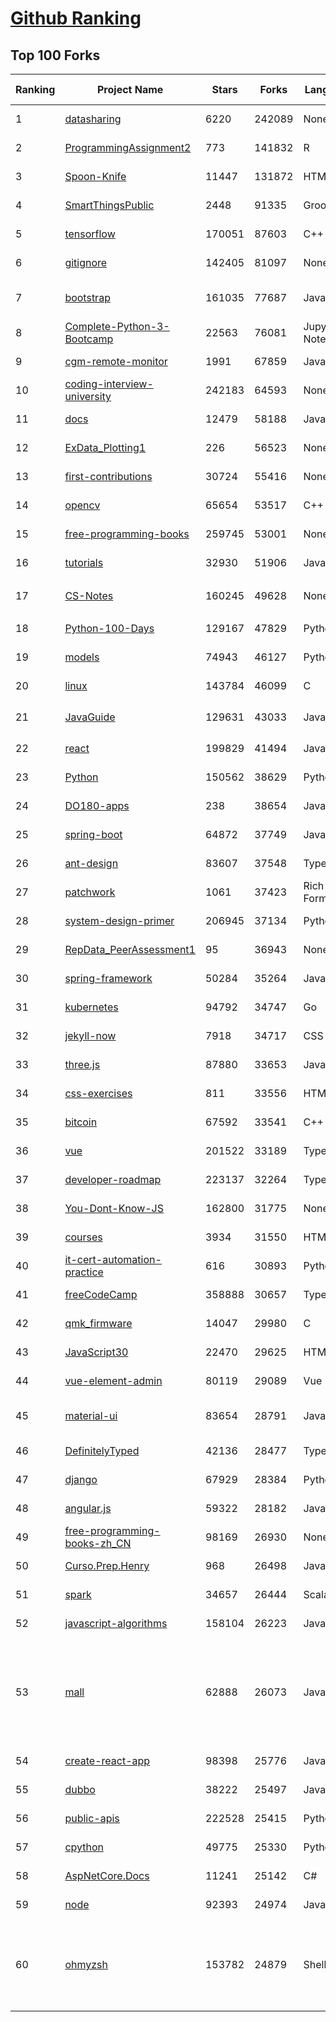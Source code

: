 [Github Ranking](../README.md)
==========

## Top 100 Forks

| Ranking | Project Name | Stars | Forks | Language | Open Issues | Description | Last Commit |
| ------- | ------------ | ----- | ----- | -------- | ----------- | ----------- | ----------- |
| 1 | [datasharing](https://github.com/jtleek/datasharing) | 6220 | 242089 | None | 296 | The Leek group guide to data sharing  | 2022-12-22T12:46:26Z |
| 2 | [ProgrammingAssignment2](https://github.com/rdpeng/ProgrammingAssignment2) | 773 | 141832 | R | 188 | Repository for Programming Assignment 2 for R Programming on Coursera | 2022-12-31T07:32:53Z |
| 3 | [Spoon-Knife](https://github.com/octocat/Spoon-Knife) | 11447 | 131872 | HTML | 1658 | This repo is for demonstration purposes only. | 2023-01-01T23:10:53Z |
| 4 | [SmartThingsPublic](https://github.com/SmartThingsCommunity/SmartThingsPublic) | 2448 | 91335 | Groovy | 60 | SmartThings open-source DeviceType Handlers and SmartApps code | 2023-01-01T11:11:01Z |
| 5 | [tensorflow](https://github.com/tensorflow/tensorflow) | 170051 | 87603 | C++ | 2017 | An Open Source Machine Learning Framework for Everyone | 2023-01-02T01:51:31Z |
| 6 | [gitignore](https://github.com/github/gitignore) | 142405 | 81097 | None | 0 | A collection of useful .gitignore templates | 2022-12-29T21:37:16Z |
| 7 | [bootstrap](https://github.com/twbs/bootstrap) | 161035 | 77687 | JavaScript | 240 | The most popular HTML, CSS, and JavaScript framework for developing responsive, mobile first projects on the web. | 2023-01-02T02:14:59Z |
| 8 | [Complete-Python-3-Bootcamp](https://github.com/Pierian-Data/Complete-Python-3-Bootcamp) | 22563 | 76081 | Jupyter Notebook | 92 | Course Files for Complete Python 3 Bootcamp Course on Udemy | 2022-11-23T12:11:04Z |
| 9 | [cgm-remote-monitor](https://github.com/nightscout/cgm-remote-monitor) | 1991 | 67859 | JavaScript | 139 | nightscout web monitor | 2023-01-01T22:18:10Z |
| 10 | [coding-interview-university](https://github.com/jwasham/coding-interview-university) | 242183 | 64593 | None | 39 | A complete computer science study plan to become a software engineer. | 2023-01-01T21:53:56Z |
| 11 | [docs](https://github.com/github/docs) | 12479 | 58188 | JavaScript | 102 | The open-source repo for docs.github.com | 2023-01-02T01:24:07Z |
| 12 | [ExData_Plotting1](https://github.com/rdpeng/ExData_Plotting1) | 226 | 56523 | None | 76 | Plotting Assignment 1 for Exploratory Data Analysis | 2022-11-02T16:40:14Z |
| 13 | [first-contributions](https://github.com/firstcontributions/first-contributions) | 30724 | 55416 | None | 14 | 🚀✨ Help beginners to contribute to open source projects | 2023-01-02T02:36:40Z |
| 14 | [opencv](https://github.com/opencv/opencv) | 65654 | 53517 | C++ | 2279 | Open Source Computer Vision Library | 2022-12-31T06:44:46Z |
| 15 | [free-programming-books](https://github.com/EbookFoundation/free-programming-books) | 259745 | 53001 | None | 36 | :books: Freely available programming books | 2023-01-01T19:24:01Z |
| 16 | [tutorials](https://github.com/eugenp/tutorials) | 32930 | 51906 | Java | 25 | Just Announced - "Learn Spring Security OAuth":  | 2023-01-01T15:51:44Z |
| 17 | [CS-Notes](https://github.com/CyC2018/CS-Notes) | 160245 | 49628 | None | 117 | :books: 技术面试必备基础知识、Leetcode、计算机操作系统、计算机网络、系统设计 | 2022-11-16T01:48:28Z |
| 18 | [Python-100-Days](https://github.com/jackfrued/Python-100-Days) | 129167 | 47829 | Python | 491 | Python - 100天从新手到大师 | 2022-12-27T18:45:41Z |
| 19 | [models](https://github.com/tensorflow/models) | 74943 | 46127 | Python | 1059 | Models and examples built with TensorFlow | 2022-12-29T20:01:36Z |
| 20 | [linux](https://github.com/torvalds/linux) | 143784 | 46099 | C | 0 | Linux kernel source tree | 2023-01-01T22:00:49Z |
| 21 | [JavaGuide](https://github.com/Snailclimb/JavaGuide) | 129631 | 43033 | Java | 63 | 「Java学习+面试指南」一份涵盖大部分 Java 程序员所需要掌握的核心知识。准备 Java 面试，首选 JavaGuide！ | 2022-12-30T05:45:17Z |
| 22 | [react](https://github.com/facebook/react) | 199829 | 41494 | JavaScript | 889 | A declarative, efficient, and flexible JavaScript library for building user interfaces. | 2023-01-01T18:44:56Z |
| 23 | [Python](https://github.com/TheAlgorithms/Python) | 150562 | 38629 | Python | 10 | All Algorithms implemented in Python | 2023-01-02T01:57:19Z |
| 24 | [DO180-apps](https://github.com/RedHatTraining/DO180-apps) | 238 | 38654 | JavaScript | 0 | DO180 Repository for Sample Applications | 2022-12-29T18:56:06Z |
| 25 | [spring-boot](https://github.com/spring-projects/spring-boot) | 64872 | 37749 | Java | 557 | Spring Boot | 2022-12-30T15:56:25Z |
| 26 | [ant-design](https://github.com/ant-design/ant-design) | 83607 | 37548 | TypeScript | 884 | An enterprise-class UI design language and React UI library | 2023-01-01T13:17:06Z |
| 27 | [patchwork](https://github.com/jlord/patchwork) | 1061 | 37423 | Rich Text Format | 22 | All the Git-it Workshop completers!  | 2023-01-01T22:43:39Z |
| 28 | [system-design-primer](https://github.com/donnemartin/system-design-primer) | 206945 | 37134 | Python | 167 | Learn how to design large-scale systems. Prep for the system design interview.  Includes Anki flashcards. | 2022-12-23T08:38:59Z |
| 29 | [RepData_PeerAssessment1](https://github.com/rdpeng/RepData_PeerAssessment1) | 95 | 36943 | None | 6 | Peer Assessment 1 for Reproducible Research | 2022-08-25T17:01:55Z |
| 30 | [spring-framework](https://github.com/spring-projects/spring-framework) | 50284 | 35264 | Java | 1290 | Spring Framework | 2022-12-29T13:19:01Z |
| 31 | [kubernetes](https://github.com/kubernetes/kubernetes) | 94792 | 34747 | Go | 1575 | Production-Grade Container Scheduling and Management | 2023-01-01T22:06:45Z |
| 32 | [jekyll-now](https://github.com/barryclark/jekyll-now) | 7918 | 34717 | CSS | 144 | Build a Jekyll blog in minutes, without touching the command line. | 2023-01-02T00:45:01Z |
| 33 | [three.js](https://github.com/mrdoob/three.js) | 87880 | 33653 | JavaScript | 357 | JavaScript 3D Library. | 2023-01-02T01:41:42Z |
| 34 | [css-exercises](https://github.com/TheOdinProject/css-exercises) | 811 | 33556 | HTML | 10 | None | 2023-01-02T01:40:44Z |
| 35 | [bitcoin](https://github.com/bitcoin/bitcoin) | 67592 | 33541 | C++ | 421 | Bitcoin Core integration/staging tree | 2023-01-01T09:42:42Z |
| 36 | [vue](https://github.com/vuejs/vue) | 201522 | 33189 | TypeScript | 348 | 🖖 Vue.js is a progressive, incrementally-adoptable JavaScript framework for building UI on the web. | 2023-01-02T02:10:13Z |
| 37 | [developer-roadmap](https://github.com/kamranahmedse/developer-roadmap) | 223137 | 32264 | TypeScript | 81 | Interactive roadmaps, guides and other educational content to help developers grow in their careers. | 2023-01-01T16:03:35Z |
| 38 | [You-Dont-Know-JS](https://github.com/getify/You-Dont-Know-JS) | 162800 | 31775 | None | 82 | A book series on JavaScript. @YDKJS on twitter. | 2022-10-25T19:54:03Z |
| 39 | [courses](https://github.com/DataScienceSpecialization/courses) | 3934 | 31550 | HTML | 26 | Course materials for the Data Science Specialization: https://www.coursera.org/specialization/jhudatascience/1 | 2021-03-30T06:51:57Z |
| 40 | [it-cert-automation-practice](https://github.com/google/it-cert-automation-practice) | 616 | 30893 | Python | 57 | Google IT Automation with Python Professional Certificate - Practice files | 2023-01-02T02:04:15Z |
| 41 | [freeCodeCamp](https://github.com/freeCodeCamp/freeCodeCamp) | 358888 | 30657 | TypeScript | 138 | freeCodeCamp.org's open-source codebase and curriculum. Learn to code for free. | 2023-01-01T23:47:13Z |
| 42 | [qmk_firmware](https://github.com/qmk/qmk_firmware) | 14047 | 29980 | C | 259 | Open-source keyboard firmware for Atmel AVR and Arm USB families | 2023-01-01T21:55:10Z |
| 43 | [JavaScript30](https://github.com/wesbos/JavaScript30) | 22470 | 29625 | HTML | 0 | 30 Day Vanilla JS Challenge | 2022-12-27T17:22:33Z |
| 44 | [vue-element-admin](https://github.com/PanJiaChen/vue-element-admin) | 80119 | 29089 | Vue | 1167 | :tada: A magical vue admin                                                                https://panjiachen.github.io/vue-element-admin | 2022-11-14T08:03:51Z |
| 45 | [material-ui](https://github.com/mui/material-ui) | 83654 | 28791 | JavaScript | 1101 | MUI Core: Ready-to-use foundational React components, free forever. It includes Material UI, which implements Google's Material Design. | 2023-01-01T19:39:23Z |
| 46 | [DefinitelyTyped](https://github.com/DefinitelyTyped/DefinitelyTyped) | 42136 | 28477 | TypeScript | 655 | The repository for high quality TypeScript type definitions. | 2023-01-01T22:59:39Z |
| 47 | [django](https://github.com/django/django) | 67929 | 28384 | Python | 0 | The Web framework for perfectionists with deadlines. | 2023-01-01T21:12:18Z |
| 48 | [angular.js](https://github.com/angular/angular.js) | 59322 | 28182 | JavaScript | 391 | AngularJS - HTML enhanced for web apps! | 2022-04-12T15:57:22Z |
| 49 | [free-programming-books-zh_CN](https://github.com/justjavac/free-programming-books-zh_CN) | 98169 | 26930 | None | 0 | :books: 免费的计算机编程类中文书籍，欢迎投稿 | 2022-12-05T08:12:22Z |
| 50 | [Curso.Prep.Henry](https://github.com/atralice/Curso.Prep.Henry) | 968 | 26498 | JavaScript | 0 | Curso de Preparación para Ingresar a Henry. | 2022-12-07T16:54:00Z |
| 51 | [spark](https://github.com/apache/spark) | 34657 | 26444 | Scala | 0 | Apache Spark - A unified analytics engine for large-scale data processing | 2023-01-02T02:58:12Z |
| 52 | [javascript-algorithms](https://github.com/trekhleb/javascript-algorithms) | 158104 | 26223 | JavaScript | 108 | 📝 Algorithms and data structures implemented in JavaScript with explanations and links to further readings | 2023-01-01T11:07:41Z |
| 53 | [mall](https://github.com/macrozheng/mall) | 62888 | 26073 | Java | 24 | mall项目是一套电商系统，包括前台商城系统及后台管理系统，基于SpringBoot+MyBatis实现，采用Docker容器化部署。 前台商城系统包含首页门户、商品推荐、商品搜索、商品展示、购物车、订单流程、会员中心、客户服务、帮助中心等模块。 后台管理系统包含商品管理、订单管理、会员管理、促销管理、运营管理、内容管理、统计报表、财务管理、权限管理、设置等模块。 | 2023-01-02T01:28:48Z |
| 54 | [create-react-app](https://github.com/facebook/create-react-app) | 98398 | 25776 | JavaScript | 1498 | Set up a modern web app by running one command. | 2022-12-30T17:17:59Z |
| 55 | [dubbo](https://github.com/apache/dubbo) | 38222 | 25497 | Java | 552 | Apache Dubbo is a high-performance, java based, open source RPC framework. | 2022-12-31T08:59:05Z |
| 56 | [public-apis](https://github.com/public-apis/public-apis) | 222528 | 25415 | Python | 21 | A collective list of free APIs | 2023-01-01T08:47:38Z |
| 57 | [cpython](https://github.com/python/cpython) | 49775 | 25330 | Python | 6672 | The Python programming language | 2023-01-02T00:25:47Z |
| 58 | [AspNetCore.Docs](https://github.com/dotnet/AspNetCore.Docs) | 11241 | 25142 | C# | 463 | Documentation for ASP.NET Core | 2023-01-02T01:57:15Z |
| 59 | [node](https://github.com/nodejs/node) | 92393 | 24974 | JavaScript | 1287 | Node.js JavaScript runtime :sparkles::turtle::rocket::sparkles: | 2023-01-02T02:10:45Z |
| 60 | [ohmyzsh](https://github.com/ohmyzsh/ohmyzsh) | 153782 | 24879 | Shell | 245 | 🙃   A delightful community-driven (with 2,100+ contributors) framework for managing your zsh configuration. Includes 300+ optional plugins (rails, git, macOS, hub, docker, homebrew, node, php, python, etc), 140+ themes to spice up your morning, and an auto-update tool so that makes it easy to keep up with the latest updates from the community. | 2022-12-31T03:34:26Z |

